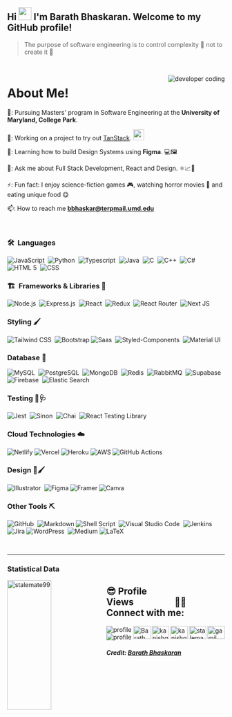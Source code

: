 <h2>Hi <img src="https://github.com/abdoachhoubi/abdoachhoubi/blob/main/gifs/Hi.gif" width="30">  I'm Barath Bhaskaran. Welcome to my GitHub profile! </h2>

> The purpose of software engineering is to control complexity 🌌 not to create it 🌠

<br>

<p><img align="right" src="https://github.com/Adam-pw/Adam-pw/blob/main/animation_500_kxa883sd.gif" alt="developer coding" /></p>

<h1>About Me!</h1>

🏫: Pursuing Masters' program in Software Engineering at the **University of Maryland, College Park**.

🔭: Working on a project to try out [TanStack](https://tanstack.com/). <img src="https://media.giphy.com/media/WUlplcMpOCEmTGBtBW/giphy.gif" width="25">

🌱: Learning how to build Design Systems using **Figma**. 💻🖼️

💬: Ask me about Full Stack Development, React and Design. ⚛️📈🎨

⚡: Fun fact: I enjoy science-fiction games 🎮, watching horror movies 👻 and eating unique food 😋

📫: How to reach me **bbhaskar@terpmail.umd.edu**

<br>

### 🛠 &nbsp;Languages

![JavaScript](https://img.shields.io/badge/JavaScript-F7DF1E?style=for-the-badge&logo=JavaScript&logoColor=white)&nbsp;
![Python](https://img.shields.io/badge/Python-3776AB?style=for-the-badge&logo=python&logoColor=white)&nbsp;
![Typescript](https://img.shields.io/badge/TypeScript-007ACC?style=for-the-badge&logo=typescript&logoColor=white)&nbsp;
![Java](https://img.shields.io/badge/Java-ED8B00?style=for-the-badge&logo=openjdk&logoColor=white)&nbsp;
![C](https://img.shields.io/badge/C-00599C?style=for-the-badge&logo=c&logoColor=white)&nbsp;
![C++](https://img.shields.io/badge/C%2B%2B-00599C?style=for-the-badge&logo=c%2B%2B&logoColor=white)&nbsp;
![C#](https://img.shields.io/badge/C%23-239120?style=for-the-badge&logo=c-sharp&logoColor=white)&nbsp;
![HTML 5](https://img.shields.io/badge/HTML5-E34F26?style=for-the-badge&logo=html5&logoColor=white)&nbsp;
![CSS](https://img.shields.io/badge/CSS3-1572B6?style=for-the-badge&logo=css3&logoColor=white)&nbsp;

<p align="left" width="200">

### 🏗️ &nbsp;Frameworks & Libraries 📖

![Node.js](https://img.shields.io/badge/Node.js-43853D?style=for-the-badge&logo=node.js&logoColor=white)&nbsp;
![Express.js](https://img.shields.io/badge/Express.js-404D59?style=for-the-badge)&nbsp;
![React](https://img.shields.io/badge/React-20232A?style=for-the-badge&logo=react&logoColor=61DAFB)&nbsp;
![Redux](https://img.shields.io/badge/Redux-593D88?style=for-the-badge&logo=redux&logoColor=white)&nbsp;
![React Router](https://img.shields.io/badge/React_Router-CA4245?style=for-the-badge&logo=react-router&logoColor=white)&nbsp;
![Next JS](https://img.shields.io/badge/Next-black?style=for-the-badge&logo=next.js&logoColor=white)&nbsp;


### Styling 🖌️

![Tailwind CSS](https://img.shields.io/badge/Tailwind_CSS-38B2AC?style=for-the-badge&logo=tailwind-css&logoColor=white)&nbsp;
![Bootstrap](https://img.shields.io/badge/Bootstrap-563D7C?style=for-the-badge&logo=bootstrap&logoColor=white)
![Saas](https://img.shields.io/badge/Sass-CC6699?style=for-the-badge&logo=sass&logoColor=white)&nbsp;
![Styled-Components](https://img.shields.io/badge/styled--components-DB7093?style=for-the-badge&logo=styled-components&logoColor=white)&nbsp;
![Material UI](https://img.shields.io/badge/Material--UI-0081CB?style=for-the-badge&logo=material-ui&logoColor=white)&nbsp;

### Database :floppy_disk:

![MySQL](https://img.shields.io/badge/MySQL-00000F?style=for-the-badge&logo=mysql&logoColor=white)&nbsp;
![PostgreSQL](https://img.shields.io/badge/PostgreSQL-316192?style=for-the-badge&logo=postgresql&logoColor=white)&nbsp;
![MongoDB](https://img.shields.io/badge/MongoDB-4EA94B?style=for-the-badge&logo=mongodb&logoColor=white)&nbsp;
![Redis](https://img.shields.io/badge/redis-%23DD0031.svg?&style=for-the-badge&logo=redis&logoColor=white)&nbsp;
![RabbitMQ](https://img.shields.io/badge/rabbitmq-%23FF6600.svg?&style=for-the-badge&logo=rabbitmq&logoColor=white)&nbsp;
![Supabase](https://img.shields.io/badge/Supabase-181818?style=for-the-badge&logo=supabase&logoColor=white)&nbsp;
![Firebase](https://img.shields.io/badge/Firebase-039BE5?style=for-the-badge&logo=Firebase&logoColor=white)&nbsp;
![Elastic Search](https://img.shields.io/badge/Elastic_Search-005571?style=for-the-badge&logo=elasticsearch&logoColor=white)&nbsp;

### Testing 🐛🩺

![Jest](https://img.shields.io/badge/Jest-323330?style=for-the-badge&logo=Jest&logoColor=white)&nbsp;
![Sinon](https://img.shields.io/badge/sinon.js-323330?style=for-the-badge&logo=sinon)&nbsp;
![Chai](https://img.shields.io/badge/chai.js-323330?style=for-the-badge&logo=chai&logoColor=red)&nbsp;
![React Testing Library](https://img.shields.io/badge/testing%20library-323330?style=for-the-badge&logo=testing-library&logoColor=red)&nbsp;

### Cloud Technologies ☁️

![Netlify](https://img.shields.io/badge/Netlify-00C7B7?style=for-the-badge&logo=netlify&logoColor=white)
![Vercel](https://img.shields.io/badge/Vercel-000000?style=for-the-badge&logo=vercel&logoColor=white)
![Heroku](https://img.shields.io/badge/Heroku-430098?style=for-the-badge&logo=heroku&logoColor=white)
![AWS](https://img.shields.io/badge/Amazon_AWS-FF9900?style=for-the-badge&logo=amazonaws&logoColor=white)
![GitHub Actions](https://img.shields.io/badge/GitHub_Actions-2088FF?style=for-the-badge&logo=github-actions&logoColor=white)

### Design 🎨🖌️

![Illustrator](https://img.shields.io/badge/Adobe%20Illustrator-FF9A00?style=for-the-badge&logo=adobe%20illustrator&logoColor=white)&nbsp;
![Figma](https://img.shields.io/badge/Figma-F24E1E?style=for-the-badge&logo=figma&logoColor=white)
![Framer](https://img.shields.io/badge/Framer-black?style=for-the-badge&logo=framer&logoColor=blue)
![Canva](https://img.shields.io/badge/Canva-%2300C4CC.svg?&style=for-the-badge&logo=Canva&logoColor=white)

### Other Tools ⛏️

![GitHub](https://img.shields.io/badge/GitHub-100000?style=for-the-badge&logo=github&logoColor=white)&nbsp;
![Markdown](https://img.shields.io/badge/Markdown-000000?style=for-the-badge&logo=markdown&logoColor=white)
![Shell Script](https://img.shields.io/badge/Shell_Script-121011?style=for-the-badge&logo=gnu-bash&logoColor=white)&nbsp;
![Visual Studio Code](https://img.shields.io/badge/Visual_Studio_Code-0078D4?style=for-the-badge&logo=visual%20studio%20code&logoColor=white)&nbsp;
![Jenkins](https://img.shields.io/badge/Jenkins-D24939?style=for-the-badge&logo=Jenkins&logoColor=white)
![Jira](https://img.shields.io/badge/Jira-0052CC?style=for-the-badge&logo=Jira&logoColor=white)
![WordPress](https://img.shields.io/badge/Wordpress-21759B?style=for-the-badge&logo=wordpress&logoColor=white)&nbsp;
![Medium](https://img.shields.io/badge/Medium-12100E?style=for-the-badge&logo=medium&logoColor=white)
![LaTeX](https://img.shields.io/badge/latex-%23008080.svg?style=for-the-badge&logo=latex&logoColor=white)

<br>

---

<h3 align="left">Statistical Data</h3>
<p align="left">
<p align="left"><img align="left" width="45%" height="300" src="https://github-readme-streak-stats.herokuapp.com/?user=stalemate99&theme=dark&background=0d1117&date_format=M%20j%5B%2C%20Y%5D" alt="stalemate99" /></p>
</p>

<p align="right">
  <h2 align="left">😎 Profile Views&nbsp;&nbsp;&nbsp;&nbsp;&nbsp;&nbsp;&nbsp;&nbsp;&nbsp;&nbsp;&nbsp;&nbsp;&nbsp;&nbsp;&nbsp;&nbsp;&nbsp;&nbsp;&nbsp;<span align="right">🤝🏻 Connect with me:</span></h2>
    </h3>
  <a href="mailto:kanishqsunil99@gmail.com" target="blank"><img align="right" src="https://user-images.githubusercontent.com/36290185/215365227-e7534df4-efc1-4edc-8deb-4c463e1a8431.png" alt="gamil logo" height="30" width="40" /></a>
   <a href="https://www.linkedin.com/in/kanishq-sunil/" target="blank"><img align="right"
      src="https://raw.githubusercontent.com/rahuldkjain/github-profile-readme-generator/master/src/images/icons/Social/linked-in-alt.svg"
      alt="stalemate99" height="30" width="40" /></a>
  <a href="https://www.facebook.com/kanishq.sunil/" target="blank"><img align="right"
      src="https://raw.githubusercontent.com/rahuldkjain/github-profile-readme-generator/master/src/images/icons/Social/facebook.svg"
      alt="kanishq sunil" height="30" width="40" /></a>
  <a href="https://www.instagram.com/kanishq_3110/" target="blank"><img align="right"
      src="https://raw.githubusercontent.com/rahuldkjain/github-profile-readme-generator/master/src/images/icons/Social/instagram.svg"
      alt="kanishq sunil" height="30" width="40" /></a>
 <a href="https://twitter.com/stalemate199" target="blank"><img align="right"
      src="https://raw.githubusercontent.com/rahuldkjain/github-profile-readme-generator/master/src/images/icons/Social/twitter.svg"
      alt="Barath Bhaskaran" height="30" width="40" /></a>
      <img src="https://komarev.com/ghpvc/?username=stalemate99&label=Profile%20views&color=0e75b6&style=flat" alt="profile" />
      <img src="https://img.shields.io/github/followers/stalemate99.svg?style=social&label=Follow&maxAge=2592000" alt="profile" />
</p>

##### Credit: [Barath Bhaskaran](https://github.com/profile)
